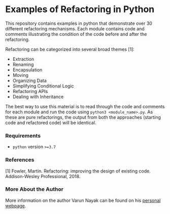 # Examples of Refactoring in Python

This repository contains examples in python that demonstrate over 30 different refactoring mechanisms. Each module contains code and comments illustrating the condition of the  code before and after the refactoring.

Refactoring can be categorized into several broad themes [1]:
* Extraction
* Renaming
* Encapsulation
* Moving
* Organizing Data
* Simplifying Conditional Logic
* Refactoring APIs
* Dealing with Inheritance

The best way to use this material is to read through the code and comments for each module and run the code using
`python3 <module_name>.py`. As these are pure refactorings, the output from both the approaches (starting code and refactored code) will be identical.

### Requirements

* `python` version `>=3.7` 

### References
[1] Fowler, Martin. Refactoring: improving the design of existing code. Addison-Wesley Professional, 2018.

### More About the Author
More information on the author Varun Nayak can be found on his [personal webpage](https://www.varunnayak.com/).
